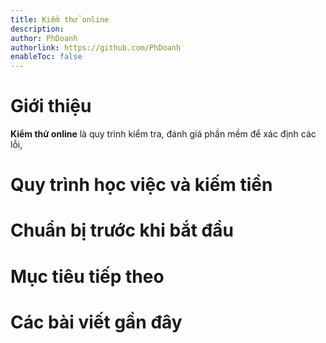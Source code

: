 ```yaml
---
title: Kiểm thử online
description: 
author: PhDoanh
authorlink: https://github.com/PhDoanh
enableToc: false
---
```

# Giới thiệu
**Kiểm thử online** là quy trình kiểm tra, đánh giá phần mềm để xác định các lỗi,



# Quy trình học việc và kiếm tiền

# Chuẩn bị trước khi bắt đầu

# Mục tiêu tiếp theo



# Các bài viết gần đây